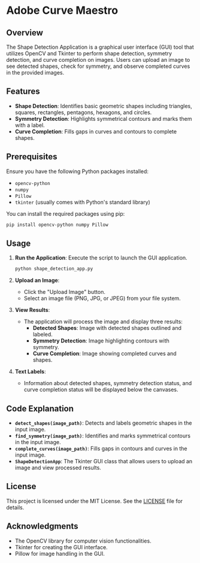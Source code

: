 # Adobe Curve Maestro

## Overview

The Shape Detection Application is a graphical user interface (GUI) tool that utilizes OpenCV and Tkinter to perform shape detection, symmetry detection, and curve completion on images. Users can upload an image to see detected shapes, check for symmetry, and observe completed curves in the provided images.

## Features

- **Shape Detection**: Identifies basic geometric shapes including triangles, squares, rectangles, pentagons, hexagons, and circles.
- **Symmetry Detection**: Highlights symmetrical contours and marks them with a label.
- **Curve Completion**: Fills gaps in curves and contours to complete shapes.

## Prerequisites

Ensure you have the following Python packages installed:

- `opencv-python`
- `numpy`
- `Pillow`
- `tkinter` (usually comes with Python's standard library)

You can install the required packages using pip:

```bash
pip install opencv-python numpy Pillow
```

## Usage

1. **Run the Application**: Execute the script to launch the GUI application.
   
   ```bash
   python shape_detection_app.py
   ```

2. **Upload an Image**:
   - Click the "Upload Image" button.
   - Select an image file (PNG, JPG, or JPEG) from your file system.

3. **View Results**:
   - The application will process the image and display three results:
     - **Detected Shapes**: Image with detected shapes outlined and labeled.
     - **Symmetry Detection**: Image highlighting contours with symmetry.
     - **Curve Completion**: Image showing completed curves and shapes.

4. **Text Labels**:
   - Information about detected shapes, symmetry detection status, and curve completion status will be displayed below the canvases.

## Code Explanation

- **`detect_shapes(image_path)`**: Detects and labels geometric shapes in the input image.
- **`find_symmetry(image_path)`**: Identifies and marks symmetrical contours in the input image.
- **`complete_curves(image_path)`**: Fills gaps in contours and curves in the input image.
- **`ShapeDetectionApp`**: The Tkinter GUI class that allows users to upload an image and view processed results.

## License

This project is licensed under the MIT License. See the [LICENSE](LICENSE) file for details.

## Acknowledgments

- The OpenCV library for computer vision functionalities.
- Tkinter for creating the GUI interface.
- Pillow for image handling in the GUI.

